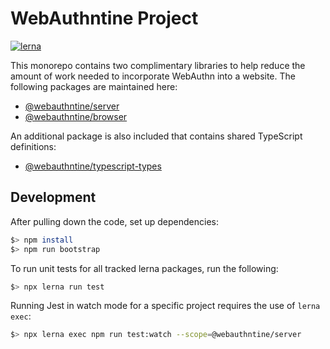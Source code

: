 # WebAuthntine Project
[![lerna](https://img.shields.io/badge/maintained%20with-lerna-cc00ff.svg)](https://lerna.js.org/)

This monorepo contains two complimentary libraries to help reduce the amount of work needed to
incorporate WebAuthn into a website. The following packages are maintained here:

- [@webauthntine/server](./packages/server/)
- [@webauthntine/browser](./packages/browser)

An additional package is also included that contains shared TypeScript definitions:

- [@webauthntine/typescript-types](./packages/typescript-types/)

## Development

After pulling down the code, set up dependencies:

```sh
$> npm install
$> npm run bootstrap
```

To run unit tests for all tracked lerna packages, run the following:

```sh
$> npx lerna run test
```

Running Jest in watch mode for a specific project requires the use of `lerna exec`:

```sh
$> npx lerna exec npm run test:watch --scope=@webauthntine/server
```
